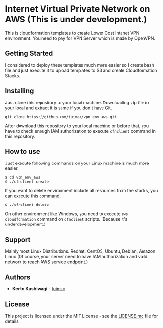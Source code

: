 # Internet Virtual Private Network on AWS (This is under development.)

This is cloudformation templates to create Lower Cost Intenet VPN environment.
You need to pay for VPN Server which is made by OpenVPN.

## Getting Started

I considered to deploy these templates much more easier so I create bash file
and just execute it to upload templates to S3 and create Cloudformation Stacks.

## Installing

Just clone this repository to your local machine.
Downloading zip file to your local and extract it is same if you don't have Git.

```
git clone https://github.com/tuimac/vpn_env_aws.git
```

After download this repository to your local machine or before that, you have to
check enough IAM authorization to execute `cfnclient` command in this repository.

## How to use

Just execute following commands on your Linux machine is much more easier.

```
$ cd vpn_env_aws
$ ./cfnclient create
```

If you want to delete environment include all resources from the stacks,
you can execute this command.

```
$ ./cfnclient delete
```

On other environment like Windows, you need to execute `aws cloudformation` command on
`cfnclient` scripts.
(Because it's underdevelopment.)

## Support

Mainly most Linux Distributions.
Redhat, CentOS, Ubuntu, Debian, Amazon Linux
(Of course, your server need to have IAM authorization and vaild network to reach 
AWS service endpoint.)

## Authors

* **Kento Kashiwagi** - [tuimac](https://github.com/tuimac)

## License

This project is licensed under the MIT License - see the [LICENSE.md](LICENSE.md) file for details
